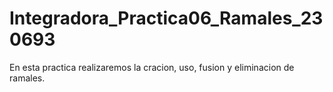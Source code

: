 # Integradora_Practica06_Ramales_230693
 En esta practica realizaremos la cracion, uso, fusion y eliminacion de ramales.
 

